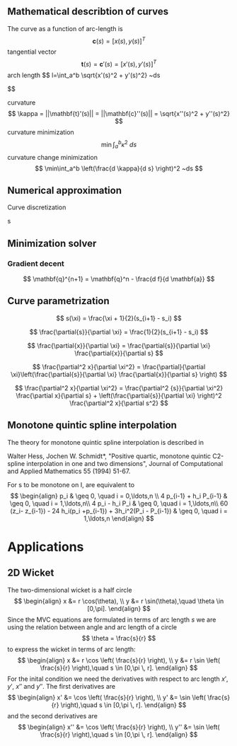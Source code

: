 ## Mathematical describtion of curves

The curve as a function of arc-length is 
$$
\mathbf{c}(s) = [x(s),y(s)]^T
$$
tangential vector
$$
\mathbf{t}(s) = \mathbf{c}'(s) = [x'(s),y'(s)]^T
$$
arch length 
$$
l=\int_a^b \sqrt{x'(s)^2 + y'(s)^2} ~ds

$$

curvature
$$
\kappa = ||\mathbf{t}'(s)|| = ||\mathbf{c}''(s)|| = \sqrt{x''(s)^2 + y''(s)^2}  
$$
curvature minimization
$$
\min\int_a^b \kappa^2 ~ds
$$
curvature change minimization
$$
\min\int_a^b \left(\frac{d \kappa}{d s} \right)^2 ~ds
$$

## Numerical approximation

Curve discretization

s 


## Minimization solver 
###  Gradient decent
$$
\mathbf{q}^{n+1} = \mathbf{q}^n - \frac{d f}{d \mathbf{a}}
$$


## Curve parametrization
$$
s(\xi) = \frac{\xi + 1}{2}(s_{i+1} - s_i)
$$

$$
\frac{\partial{s}}{\partial \xi} = \frac{1}{2}(s_{i+1} - s_i)
$$


$$
\frac{\partial{x}}{\partial \xi} = \frac{\partial{s}}{\partial \xi} \frac{\partial{x}}{\partial s}
$$

$$
\frac{\partial^2 x}{\partial \xi^2} = \frac{\partial}{\partial \xi}\left(\frac{\partial{s}}{\partial \xi} \frac{\partial{x}}{\partial s}  \right)
$$

$$
\frac{\partial^2 x}{\partial \xi^2} = 
\frac{\partial^2 {s}}{\partial \xi^2} \frac{\partial x}{\partial s}
+
\left(\frac{\partial{s}}{\partial \xi} \right)^2 \frac{\partial^2 x}{\partial s^2}
$$



## Monotone quintic spline interpolation

The theory for monotone quintic spline interpolation is described in 

Walter Hess, Jochen W. Schmidt*, "Positive quartic, monotone quintic C2-spline interpolation in one and two dimensions", Journal of Computational and Applied Mathematics 55 (1994) 51-67.

For s to be monotone on I, are equivalent to
$$
\begin{align}
p_i                                          & \geq 0, \quad i = 0,\ldots,n \\ 
4 p_{i-1} + h_i P_{i-1}                      & \geq 0, \quad i = 1,\ldots,n\\ 
4 p_i - h_i P_i                                   & \geq 0, \quad i = 1,\ldots,n\\
60 (z_i- z_{i-1}) - 24 h_i(p_i +p_{i-1}) + 3h_i^2(P_i - P_{i-1}) & \geq 0, \quad i = 1,\ldots,n
\end{align}
$$

# Applications


## 2D Wicket
The two-dimensional wicket is a half circle
$$
\begin{align}
x &= r \cos(\theta), \\ 
y &= r \sin(\theta),\quad \theta \in [0,\pi].
\end{align}
$$
Since the MVC equations are formulated in terms of arc length $s$ we are using the relation between angle and arc length of a circle 
$$
\theta = \frac{s}{r}
$$
to express the wicket in terms of arc length:
$$
\begin{align}
x &= r \cos \left( \frac{s}{r} \right), \\ 
y &= r \sin \left( \frac{s}{r} \right),\quad s \in [0,\pi \, r].
\end{align}
$$
For the inital condition we need the derivatives with respect to arc length $x'$, $y'$, $x''$ and $y''$. The first derivatives are
$$
\begin{align}
x' &= \cos \left( \frac{s}{r} \right), \\ 
y' &= \sin \left( \frac{s}{r} \right),\quad s \in [0,\pi \, r].
\end{align}
$$
and the second derivatives are
$$
\begin{align}
x'' &= \cos \left( \frac{s}{r} \right), \\ 
y'' &= \sin \left( \frac{s}{r} \right),\quad s \in [0,\pi \, r].
\end{align}
$$

